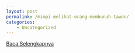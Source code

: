 ```yaml
---
layout: post
permalink: /mimpi-melihat-orang-membunuh-tawon/
categories:
    - Uncategorized
---
```


[Baca Selengkapnya](/10)